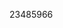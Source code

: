 [//]: # (Created by ./bin/manage_files.pl from ./species/Taenia_solium/PRJNA170813/Taenia_solium_PRJNA170813.publication.html on Thu Jun 11 13:46:05 2020)
23485966

